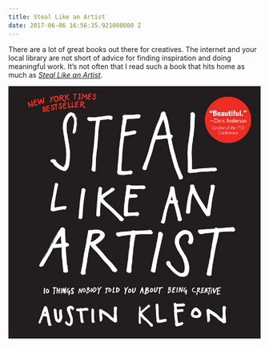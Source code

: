 ```yaml
---
title: Steal Like an Artist
date: 2017-06-06 16:56:35.921000000 Z
---
```


There are a lot of great books out there for creatives. The internet and your local library are not short of advice for finding inspiration and doing meaningful work. It’s not often that I read such a book that hits home as much as [*Steal Like an Artist*](http://austinkleon.com/steal/).

![Steal Like an Artist](/assets/img/2016/11/kleon.jpg)